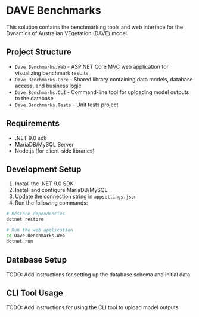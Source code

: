 # DAVE Benchmarks

This solution contains the benchmarking tools and web interface for the Dynamics of Australian VEgetation (DAVE) model.

## Project Structure

- `Dave.Benchmarks.Web` - ASP.NET Core MVC web application for visualizing benchmark results
- `Dave.Benchmarks.Core` - Shared library containing data models, database access, and business logic
- `Dave.Benchmarks.CLI` - Command-line tool for uploading model outputs to the database
- `Dave.Benchmarks.Tests` - Unit tests project

## Requirements

- .NET 9.0 sdk
- MariaDB/MySQL Server
- Node.js (for client-side libraries)

## Development Setup

1. Install the .NET 9.0 SDK
2. Install and configure MariaDB/MySQL
3. Update the connection string in `appsettings.json`
4. Run the following commands:

```bash
# Restore dependencies
dotnet restore

# Run the web application
cd Dave.Benchmarks.Web
dotnet run
```

## Database Setup

TODO: Add instructions for setting up the database schema and initial data

## CLI Tool Usage

TODO: Add instructions for using the CLI tool to upload model outputs
